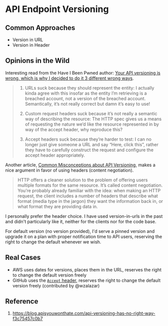 # API Endpoint Versioning

## Common Approaches

- Version in URL
- Version in Header

## Opinions in the Wild

Interesting read from the Have I Been Pwned author: [Your API versioning is wrong, which is why I decided to do it 3 different wrong ways](https://www.troyhunt.com/your-api-versioning-is-wrong-which-is).

> 1. URLs suck because they should represent the entity: I actually kinda agree with this insofar as the entity I’m retrieving is a breached account, not a version of the breached account. Semantically, it’s not really correct but damn it’s easy to use!
>
> 1. Custom request headers suck because it’s not really a semantic way of describing the resource: The HTTP spec gives us a means of requesting the nature we’d like the resource represented in by way of the accept header, why reproduce this?
> 
> 1. Accept headers suck because they’re harder to test: I can no longer just give someone a URL and say “Here, click this”, rather they have to carefully construct the request and configure the accept header appropriately.

Another article, [Common Misconceptions about API Versioning](https://apigee.com/about/blog/developer/common-misconceptions-about-api-versioning), makes a nice argument in favor of using headers (content negotiation).

> HTTP offers a cleaner solution to the problem of offering users multiple formats for the same resource. It’s called content negotiation. You’re probably already familiar with the idea: when making an HTTP request, the client includes a number of headers that describe what format (media type in the jargon) they want the information back in, or what format they are providing data in.

I personally prefer the header choice. I have used version-in-urls in the past and didn't particularly like it, neither for the clients nor for the code base. 

For default version (no version provided), I'd serve a pinned version and upgrade it on a plan with proper notification time to API users, reserving the right to change the default whenever we wish.

## Real Cases

- AWS uses dates for versions, places them in the URL, reserves the right to change the default version freely
- GitHub uses the [`Accept` header](https://developer.github.com/v3/media/#request-specific-version), reserves the right to change the default version freely (contributed by @wzalazar) 

## Reference
1. https://blog.apisyouwonthate.com/api-versioning-has-no-right-way-f3c75457c0b7
